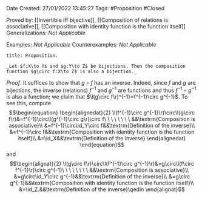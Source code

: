 <br />
<br />

Date Created: 27/01/2022 13:45:27
Tags: #Proposition #Closed 

Proved by: [[Invertible iff bijective]], [[Composition of relations is associative]], [[Composition with identity function is the function itself]]
Generalizations: _Not Applicable_

Examples: _Not Applicable_
Counterexamples: _Not Applicable_

``` ad-Proposition
title: Proposition.

_Let $f:X\to Y$ and $g:Y\to Z$ be bijections. Then the composition function $g\circ f:X\to Z$ is also a bijection._

```

_Proof_. It suffices to show that $g\circ f$ has an inverse. Indeed, since $f$ and $g$ are bijections, the inverse (relations) $f^{-1}$ and $g^{-1}$ are functions and thus $f^{-1}\circ g^{-1}$ is also a function; we claim that $\l(g\circ f\r)^{-1}=f^{-1}\circ g^{-1}$. To see this, compute
$$\begin{equation}
    \begin{alignedat}{2}
        \l(f^{-1}\circ g^{-1}\r)\circ\l(g\circ f\r)&=f^{-1}\circ\l(g^{-1}\circ g\r)\circ f\ \ \ \ \ \ \ \ &&\textrm{Composition is associative}\\
        &=f^{-1}\circ\id_Y\circ f&&\textrm{Definition of the inverse}\\
        &=f^{-1}\circ f&&\textrm{Composition with identity function is the function itself}\\
        &=\id_X&&\textrm{Definition of the inverse}
    \end{alignedat}
\end{equation}$$
and
$$\begin{alignat}{2}
    \l(g\circ f\r)\circ\l(f^{-1}\circ g^{-1}\r)&=g\circ\l(f\circ f^{-1}\r)\circ g^{-1}\ \ \ \ \ \ \ \ &&\textrm{Composition is associative}\\
    &=g\circ\id_Y\circ g^{-1}&&\textrm{Definition of the inverse}\\
    &=g\circ g^{-1}&&\textrm{Composition with identity function is the function itself}\\
    &=\id_Z.&&\textrm{Definition of the inverse}\qedin
\end{alignat}$$
